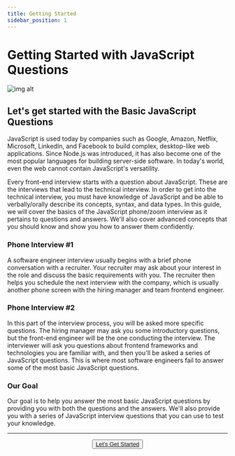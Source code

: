 ```yaml
---
title: Getting Started
sidebar_position: 1
---
```


# Getting Started with JavaScript Questions

<head>
  <title>Getting Started with JavaScript Interview Questions & Answers</title>
  <meta charSet="utf-8" />
</head>

![img alt](/img/js_framework_circle.png)

## Let's get started with the Basic JavaScript Questions

JavaScript is used today by companies such as Google, Amazon, Netflix, Microsoft, LinkedIn, and Facebook to build complex, desktop-like web applications. Since Node.js was introduced, it has also become one of the most popular languages for building server-side software. In today's world, even the web cannot contain JavaScript's versatility.

Every front-end interview starts with a question about JavaScript. These are the interviews that lead to the technical interview. In order to get into the technical interview, you must have knowledge of JavaScript and be able to verbally/orally describe its concepts, syntax, and data types. In this guide, we will cover the basics of the JavaScript phone/zoom interview as it pertains to questions and answers. We'll also cover advanced concepts that you should know and show you how to answer them confidently.

### Phone Interview #1

A software engineer interview usually begins with a brief phone conversation with a recruiter. Your recruiter may ask about your interest in the role and discuss the basic requirements with you. The recruiter then helps you schedule the next interview with the company, which is usually another phone screen with the hiring manager and team frontend engineer.

### Phone Interview #2

In this part of the interview process, you will be asked more specific questions. The hiring manager may ask you some introductory questions, but the front-end engineer will be the one conducting the interview. The interviewer will ask you questions about frontend frameworks and technologies you are familiar with, and then you'll be asked a series of JavaScript questions. This is where most software engineers fail to answer some of the most basic JavaScript questions.

### Our Goal

Our goal is to help you answer the most basic JavaScript questions by providing you with both the questions and the answers. We'll also provide you with a series of JavaScript interview questions that you can use to test your knowledge.

<hr/>

<p align="center">
  <button className="getstarted"><a href="/docs/general-javascript-questions/javascript-basics/basic-javascript-questions-answers">Let's Get Started</a></button>
</p>
